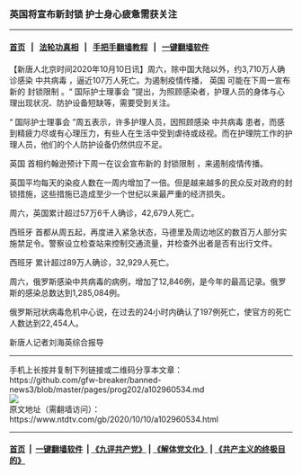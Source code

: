 ### 英国将宣布新封锁 护士身心疲惫需获关注
------------------------

#### [首页](https://github.com/gfw-breaker/banned-news3/blob/master/README.md) &nbsp;&nbsp;|&nbsp;&nbsp; [法轮功真相](https://github.com/begood0513/basic/blob/master/README.md)  &nbsp;&nbsp;|&nbsp;&nbsp; [手把手翻墙教程](https://github.com/gfw-breaker/guides/wiki)  &nbsp;&nbsp;|&nbsp;&nbsp; [一键翻墙软件](https://github.com/gfw-breaker/nogfw/blob/master/README.md)  



<div><div class="post_content" itemprop="articleBody">
 <p>
  【新唐人北京时间2020年10月10日讯】周六，除中国大陆以外，约3,710万人确诊感染
  <ok href="https://www.ntdtv.com/gb/中共病毒.htm">
   中共病毒
  </ok>
  ，逼近107万人死亡。为遏制疫情传播，
  <ok href="https://www.ntdtv.com/gb/英国.htm">
   英国
  </ok>
  可能在下周一宣布新的
  <ok href="https://www.ntdtv.com/gb/封锁限制.htm">
   封锁限制
  </ok>
  。“
  <ok href="https://www.ntdtv.com/gb/国际护士理事会.htm">
   国际护士理事会
  </ok>
  ”提出，为照顾感染者，护理人员的身体与心理出现状况、防护设备短缺等，需要受到关注。
 </p>
 <p>
  “
  <ok href="https://www.ntdtv.com/gb/国际护士理事会.htm">
   国际护士理事会
  </ok>
  ”周五表示，许多护理人员，因照顾感染
  <ok href="https://www.ntdtv.com/gb/中共病毒.htm">
   中共病毒
  </ok>
  患者，而感到精疲力尽或有心理压力，有些人在生活中受到虐待或歧视。而在护理院工作的护理人员，他们的个人防护设备仍然供应不足。
 </p>
 <p>
  <ok href="https://www.ntdtv.com/gb/英国.htm">
   英国
  </ok>
  首相约翰逊预计下周一在议会宣布新的
  <ok href="https://www.ntdtv.com/gb/封锁限制.htm">
   封锁限制
  </ok>
  ，来遏制疫情传播。
 </p>
 <p>
  英国平均每天的染疫人数在一周内增加了一倍。但是越来越多的民众反对政府的封锁措施，这些措施已造成至少一个世纪以来最严重的经济损失。
 </p>
 <p>
  周六，英国累计超过57万6千人确诊，42,679人死亡。
 </p>
 <p>
  <ok href="https://www.ntdtv.com/gb/西班牙.htm">
   西班牙
  </ok>
  首都从周五起，再度进入紧急状态，马德里及周边地区的数百万人部分实施禁足令。警察设立检查站来控制交通流量，并检查外出者是否有出行文件。
 </p>
 <p>
  <ok href="https://www.ntdtv.com/gb/西班牙.htm">
   西班牙
  </ok>
  累计超过89万人确诊，32,929人死亡。
 </p>
 <p>
  周六，俄罗斯感染中共病毒的病例，增加了12,846例，是今年的最高记录。俄罗斯的感染总数达到1,285,084例。
 </p>
 <p>
  俄罗斯冠状病毒危机中心说，在过去的24小时内确认了197例死亡，使官方的死亡人数达到22,454人。
 </p>
 <p>
  新唐人记者刘海英综合报导
 </p>
 <div class="single_ad">
 </div>
</div>
</div>
<hr/>
手机上长按并复制下列链接或二维码分享本文章：<br/>
https://github.com/gfw-breaker/banned-news3/blob/master/pages/prog202/a102960534.md <br/>
<a href='https://github.com/gfw-breaker/banned-news3/blob/master/pages/prog202/a102960534.md'><img src='https://github.com/gfw-breaker/banned-news3/blob/master/pages/prog202/a102960534.md.png'/></a> <br/>
原文地址（需翻墙访问）：https://www.ntdtv.com/gb/2020/10/10/a102960534.html


------------------------
#### [首页](https://github.com/gfw-breaker/banned-news3/blob/master/README.md) &nbsp;|&nbsp; [一键翻墙软件](https://github.com/gfw-breaker/nogfw/blob/master/README.md) &nbsp;| [《九评共产党》](https://github.com/gfw-breaker/9ping.md/blob/master/README.md#九评之一评共产党是什么) | [《解体党文化》](https://github.com/gfw-breaker/jtdwh.md/blob/master/README.md) | [《共产主义的终极目的》](https://github.com/gfw-breaker/gczydzjmd.md/blob/master/README.md)


<img src='http://gfw-breaker.win/banned-news3/pages/prog202/a102960534.md' width='0px' height='0px'/>
